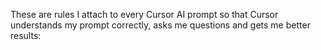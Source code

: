 These are rules I attach to every Cursor AI prompt so that Cursor understands my prompt correctly, asks me questions and gets me better results: